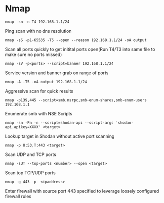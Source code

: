 # Nmap

```
nmap -sn -n T4 192.168.1.1/24
```

Ping scan with no dns resolution

```
nmap -sS -p1-65535 -T5 --open --reason 192.168.1.1/24 -oA output
```

Scan all ports quickly to get initital ports open(Run T4/T3 into same file to make sure no ports missed)

```
nmap -sV -p<ports> --script=banner 192.168.1.1/24
```

Service version and banner grab on range of ports

```
nmap -A -T5 -oA output 192.168.1.1/24
```

Aggressive scan for quick results

```
nmap -p139,445 --script=smb,msrpc,smb-enum-shares,smb-enum-users 192.168.1.1
```

Enumerate smb with NSE Scripts

```
nmap -sn -Pn -n --script=shodan-api --script-args 'shodan-api.apikey=XXXX' <target>
```

Lookup target in Shodan without active port scanning

```
nmap -p U:53,T:443 <target>
```

Scan UDP and TCP ports

```
nmap -sUT --top-ports <number> --open <target>
```

Scan top TCP/UDP ports

```
nmap -g 443 -p- <ipaddress>
```

Enter firewall with source port 443 specified to leverage loosely configured firewall rules
